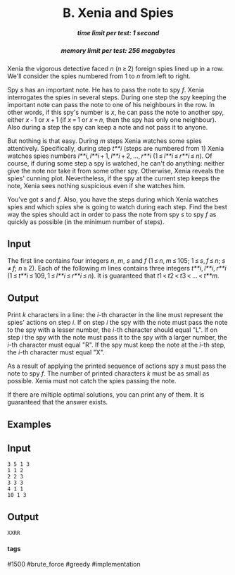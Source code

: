 <h1 style='text-align: center;'> B. Xenia and Spies</h1>

<h5 style='text-align: center;'>time limit per test: 1 second</h5>
<h5 style='text-align: center;'>memory limit per test: 256 megabytes</h5>

Xenia the vigorous detective faced *n* (*n* ≥ 2) foreign spies lined up in a row. We'll consider the spies numbered from 1 to *n* from left to right. 

Spy *s* has an important note. He has to pass the note to spy *f*. Xenia interrogates the spies in several steps. During one step the spy keeping the important note can pass the note to one of his neighbours in the row. In other words, if this spy's number is *x*, he can pass the note to another spy, either *x* - 1 or *x* + 1 (if *x* = 1 or *x* = *n*, then the spy has only one neighbour). Also during a step the spy can keep a note and not pass it to anyone.

But nothing is that easy. During *m* steps Xenia watches some spies attentively. Specifically, during step *t**i* (steps are numbered from 1) Xenia watches spies numbers *l**i*, *l**i* + 1, *l**i* + 2, ..., *r**i* (1 ≤ *l**i* ≤ *r**i* ≤ *n*). Of course, if during some step a spy is watched, he can't do anything: neither give the note nor take it from some other spy. Otherwise, Xenia reveals the spies' cunning plot. Nevertheless, if the spy at the current step keeps the note, Xenia sees nothing suspicious even if she watches him.

You've got *s* and *f*. Also, you have the steps during which Xenia watches spies and which spies she is going to watch during each step. Find the best way the spies should act in order to pass the note from spy *s* to spy *f* as quickly as possible (in the minimum number of steps).

## Input

The first line contains four integers *n*, *m*, *s* and *f* (1 ≤ *n*, *m* ≤ 105; 1 ≤ *s*, *f* ≤ *n*; *s* ≠ *f*; *n* ≥ 2). Each of the following *m* lines contains three integers *t**i*, *l**i*, *r**i* (1 ≤ *t**i* ≤ 109, 1 ≤ *l**i* ≤ *r**i* ≤ *n*). It is guaranteed that *t*1 < *t*2 < *t*3 < ... < *t**m*.

## Output

Print *k* characters in a line: the *i*-th character in the line must represent the spies' actions on step *i*. If on step *i* the spy with the note must pass the note to the spy with a lesser number, the *i*-th character should equal "L". If on step *i* the spy with the note must pass it to the spy with a larger number, the *i*-th character must equal "R". If the spy must keep the note at the *i*-th step, the *i*-th character must equal "X".

As a result of applying the printed sequence of actions spy *s* must pass the note to spy *f*. The number of printed characters *k* must be as small as possible. Xenia must not catch the spies passing the note.

If there are miltiple optimal solutions, you can print any of them. It is guaranteed that the answer exists.

## Examples

## Input


```
3 5 1 3  
1 1 2  
2 2 3  
3 3 3  
4 1 1  
10 1 3  

```
## Output


```
XXRR  

```


#### tags 

#1500 #brute_force #greedy #implementation 